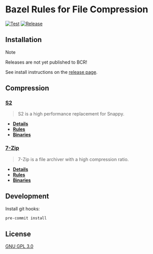 # Bazel Rules for File Compression

[![Test](https://github.com/bzlparty/rules_compress/actions/workflows/test.yaml/badge.svg?branch=main&event=push)](https://github.com/bzlparty/rules_compress/actions/workflows/test.yaml)
[![Release](https://img.shields.io/github/v/release/klauspost/compress?label=Release)](https://github.com/bzlparty/rules_compress/releases/latest)

## Installation

> [!NOTE]  
> Releases are not yet published to BCR!

See install instructions on the [release page](https://github.com/bzlparty/rules_compress/releases/latest).

## Compression

### [S2](https://github.com/klauspost/compress/tree/master/s2#s2-compression)

> S2 is a high performance replacement for Snappy.

- [**Details**](/s2/README.md)
- [**Rules**](/s2/docs/rules.md)
- [**Binaries**](https://github.com/klauspost/compress/releases)

### [7-Zip](https://www.7-zip.org/)

> 7-Zip is a file archiver with a high compression ratio.

- [**Details**](/zip/README.md)
- [**Rules**](/zip/docs/rules.md)
- [**Binaries**](https://github.com/ip7z/7zip/releases)

## Development

Install git hooks:

```bash
pre-commit install
```

## License

[GNU GPL 3.0](/LICENSE)
